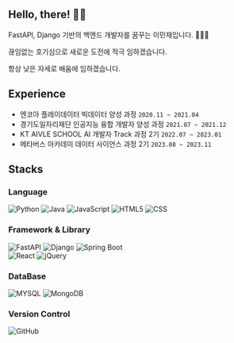 ## Hello, there! 🖐🏻

FastAPI, Django 기반의 백엔드 개발자를 꿈꾸는 이민재입니다. 🙋🏻‍♂️

끊임없는 호기심으로 새로운 도전에 적극 임하겠습니다.

항상 낮은 자세로 배움에 임하겠습니다.

## Experience

- 엔코아 플레이데이터 빅데이터 양성 과정 `2020.11 ~ 2021.04`
- 경기도일자리재단 인공지능 융합 개발자 양성 과정 `2021.07 ~ 2021.12`
- KT AIVLE SCHOOL AI 개발자 Track 과정 2기 `2022.07 ~ 2023.01`
- 메타버스 아카데미 데이터 사이언스 과정 2기 `2023.08 ~ 2023.11`

## Stacks

### Language

![Python](https://img.shields.io/badge/python-007396?style=for-the-badge&logo=python&logoColor=fff)
![Java](https://img.shields.io/badge/Java-%23ED8B00.svg?style=for-the-badge&logo=openjdk&logoColor=fff)
![JavaScript](https://img.shields.io/badge/javascript-%23323330.svg?style=for-the-badge&logo=javascript&logoColor=%23F7DF1E)
![HTML5](https://img.shields.io/badge/html5-E34F26?style=for-the-badge&logo=html5&logoColor=white)
![CSS](https://img.shields.io/badge/css-1572B6?style=for-the-badge&logo=css3&logoColor=white)

### Framework & Library

![FastAPI](https://img.shields.io/badge/FastAPI-005571?style=for-the-badge&logo=fastapi)
![Django](https://img.shields.io/badge/Django-005571?style=for-the-badge&logo=django)
![Spring Boot](https://img.shields.io/badge/Spring%20Boot-6DB33F?style=for-the-badge&logo=springboot&logoColor=fff)
<br>
![React](https://img.shields.io/badge/react-61DAFB?style=for-the-badge&logo=react&logoColor=black)
![jQuery](https://img.shields.io/badge/jquery-0769AD?style=for-the-badge&logo=jquery&logoColor=white)

### DataBase

![MYSQL](https://img.shields.io/badge/mysql-4479A1?style=for-the-badge&logo=mysql&logoColor=white)
![MongoDB](https://img.shields.io/badge/mongodb-005571?style=for-the-badge&logo=mongodb)

### Version Control

![GitHub](https://img.shields.io/badge/github-181717?style=for-the-badge&logo=github&logoColor=white)

</td><td valign="top" width="33%">
